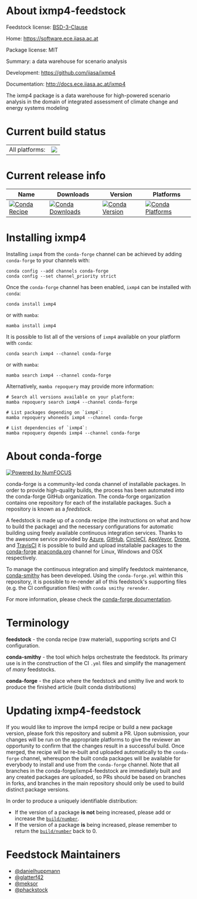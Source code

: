 About ixmp4-feedstock
=====================

Feedstock license: [BSD-3-Clause](https://github.com/conda-forge/ixmp4-feedstock/blob/main/LICENSE.txt)

Home: https://software.ece.iiasa.ac.at

Package license: MIT

Summary: a data warehouse for scenario analysis

Development: https://github.com/iiasa/ixmp4

Documentation: http://docs.ece.iiasa.ac.at/ixmp4

The ixmp4 package is a data warehouse for high-powered scenario analysis
in the domain of integrated assessment of climate change and energy systems modeling


Current build status
====================


<table><tr><td>All platforms:</td>
    <td>
      <a href="https://dev.azure.com/conda-forge/feedstock-builds/_build/latest?definitionId=20328&branchName=main">
        <img src="https://dev.azure.com/conda-forge/feedstock-builds/_apis/build/status/ixmp4-feedstock?branchName=main">
      </a>
    </td>
  </tr>
</table>

Current release info
====================

| Name | Downloads | Version | Platforms |
| --- | --- | --- | --- |
| [![Conda Recipe](https://img.shields.io/badge/recipe-ixmp4-green.svg)](https://anaconda.org/conda-forge/ixmp4) | [![Conda Downloads](https://img.shields.io/conda/dn/conda-forge/ixmp4.svg)](https://anaconda.org/conda-forge/ixmp4) | [![Conda Version](https://img.shields.io/conda/vn/conda-forge/ixmp4.svg)](https://anaconda.org/conda-forge/ixmp4) | [![Conda Platforms](https://img.shields.io/conda/pn/conda-forge/ixmp4.svg)](https://anaconda.org/conda-forge/ixmp4) |

Installing ixmp4
================

Installing `ixmp4` from the `conda-forge` channel can be achieved by adding `conda-forge` to your channels with:

```
conda config --add channels conda-forge
conda config --set channel_priority strict
```

Once the `conda-forge` channel has been enabled, `ixmp4` can be installed with `conda`:

```
conda install ixmp4
```

or with `mamba`:

```
mamba install ixmp4
```

It is possible to list all of the versions of `ixmp4` available on your platform with `conda`:

```
conda search ixmp4 --channel conda-forge
```

or with `mamba`:

```
mamba search ixmp4 --channel conda-forge
```

Alternatively, `mamba repoquery` may provide more information:

```
# Search all versions available on your platform:
mamba repoquery search ixmp4 --channel conda-forge

# List packages depending on `ixmp4`:
mamba repoquery whoneeds ixmp4 --channel conda-forge

# List dependencies of `ixmp4`:
mamba repoquery depends ixmp4 --channel conda-forge
```


About conda-forge
=================

[![Powered by
NumFOCUS](https://img.shields.io/badge/powered%20by-NumFOCUS-orange.svg?style=flat&colorA=E1523D&colorB=007D8A)](https://numfocus.org)

conda-forge is a community-led conda channel of installable packages.
In order to provide high-quality builds, the process has been automated into the
conda-forge GitHub organization. The conda-forge organization contains one repository
for each of the installable packages. Such a repository is known as a *feedstock*.

A feedstock is made up of a conda recipe (the instructions on what and how to build
the package) and the necessary configurations for automatic building using freely
available continuous integration services. Thanks to the awesome service provided by
[Azure](https://azure.microsoft.com/en-us/services/devops/), [GitHub](https://github.com/),
[CircleCI](https://circleci.com/), [AppVeyor](https://www.appveyor.com/),
[Drone](https://cloud.drone.io/welcome), and [TravisCI](https://travis-ci.com/)
it is possible to build and upload installable packages to the
[conda-forge](https://anaconda.org/conda-forge) [anaconda.org](https://anaconda.org/)
channel for Linux, Windows and OSX respectively.

To manage the continuous integration and simplify feedstock maintenance,
[conda-smithy](https://github.com/conda-forge/conda-smithy) has been developed.
Using the ``conda-forge.yml`` within this repository, it is possible to re-render all of
this feedstock's supporting files (e.g. the CI configuration files) with ``conda smithy rerender``.

For more information, please check the [conda-forge documentation](https://conda-forge.org/docs/).

Terminology
===========

**feedstock** - the conda recipe (raw material), supporting scripts and CI configuration.

**conda-smithy** - the tool which helps orchestrate the feedstock.
                   Its primary use is in the construction of the CI ``.yml`` files
                   and simplify the management of *many* feedstocks.

**conda-forge** - the place where the feedstock and smithy live and work to
                  produce the finished article (built conda distributions)


Updating ixmp4-feedstock
========================

If you would like to improve the ixmp4 recipe or build a new
package version, please fork this repository and submit a PR. Upon submission,
your changes will be run on the appropriate platforms to give the reviewer an
opportunity to confirm that the changes result in a successful build. Once
merged, the recipe will be re-built and uploaded automatically to the
`conda-forge` channel, whereupon the built conda packages will be available for
everybody to install and use from the `conda-forge` channel.
Note that all branches in the conda-forge/ixmp4-feedstock are
immediately built and any created packages are uploaded, so PRs should be based
on branches in forks, and branches in the main repository should only be used to
build distinct package versions.

In order to produce a uniquely identifiable distribution:
 * If the version of a package **is not** being increased, please add or increase
   the [``build/number``](https://docs.conda.io/projects/conda-build/en/latest/resources/define-metadata.html#build-number-and-string).
 * If the version of a package **is** being increased, please remember to return
   the [``build/number``](https://docs.conda.io/projects/conda-build/en/latest/resources/define-metadata.html#build-number-and-string)
   back to 0.

Feedstock Maintainers
=====================

* [@danielhuppmann](https://github.com/danielhuppmann/)
* [@glatterf42](https://github.com/glatterf42/)
* [@meksor](https://github.com/meksor/)
* [@phackstock](https://github.com/phackstock/)

